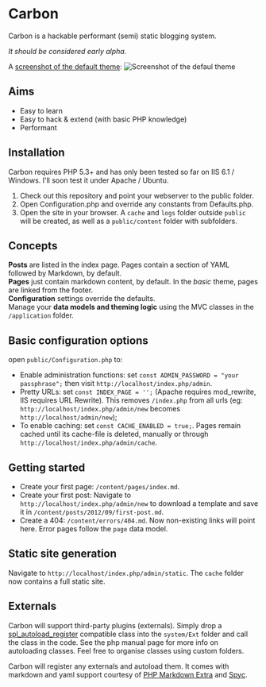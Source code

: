 # Carbon
Carbon is a hackable performant (semi) static blogging system. 

_It should be considered early alpha._

A [screenshot of the default theme](http://i.imm.io/FV6p.png):
![Screenshot of the defaul theme](http://i.imm.io/FV6p.png)


## Aims

* Easy to learn
* Easy to hack & extend (with basic PHP knowledge)
* Performant


## Installation

Carbon requires PHP 5.3+ and has only been tested so far on IIS 6.1 / Windows. I'll soon test it under Apache / Ubuntu.

1. Check out this repository and point your webserver to the public folder.
2. Open Configuration.php and override any constants from Defaults.php.
3. Open the site in your browser. A `cache` and `logs` folder outside `public` will be created, as well as a `public/content` folder with subfolders.


## Concepts

__Posts__ are listed in the index page. Pages contain a section of YAML followed by Markdown, by default.<br>
__Pages__ just contain markdown content, by default. In the _basic_ theme, pages are linked from the footer. <br>
__Configuration__ settings override the defaults.<br>
Manage your __data models and theming logic__ using the MVC classes in the `/application` folder.<br>


## Basic configuration options

open `public/Configuration.php` to:

* Enable administration functions: set `const ADMIN_PASSWORD = "your passphrase";` then visit `http://localhost/index.php/admin`.
* Pretty URLs: set `const INDEX_PAGE = '';` (Apache requires mod_rewrite, IIS requires URL Rewrite). This removes `/index.php` from all urls (eg: `http://localhost/index.php/admin/new` becomes `http://localhost/admin/new`);
* To enable caching: set `const CACHE_ENABLED = true;`. Pages remain cached until its cache-file is deleted, manually or through `http://localhost/index.php/admin/cache`.


## Getting started

* Create your first page: `/content/pages/index.md`. 
* Create your first post: Navigate to `http://localhost/index.php/admin/new` to download a template and save it in `/content/posts/2012/09/first-post.md`. 
* Create a 404: `/content/errors/404.md`. Now non-existing links will point here. Error pages follow the `page` data model.


## Static site generation

Navigate to `http://localhost/index.php/admin/static`. The `cache` folder now contains a full static site.

## Externals

Carbon will support third-party plugins (externals). Simply drop a [spl_autoload_register](http://www.php.net/manual/en/function.spl-autoload-register.php) compatible class into the `system/Ext` folder and call the class in the code. See the php manual page for more info on autoloading classes. Feel free to organise classes using custom folders.

Carbon will register any externals and autoload them. It comes with markdown and yaml support courtesy of [PHP Markdown Extra](http://michelf.ca/projects/php-markdown/) and [Spyc](https://github.com/mustangostang/spyc/).